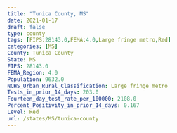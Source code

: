```yaml
---
title: "Tunica County, MS"
date: 2021-01-17
draft: false
type: county
tags: [FIPS:28143.0,FEMA:4.0,Large fringe metro,Red]
categories: [MS]
County: Tunica County
State: MS
FIPS: 28143.0
FEMA_Region: 4.0
Population: 9632.0
NCHS_Urban_Rural_Classification: Large fringe metro
Tests_in_prior_14_days: 203.0
Fourteen_day_test_rate_per_100000: 2108.0
Percent_Positivity_in_prior_14_days: 0.167
Level: Red
url: /states/MS/tunica-county
---
```



